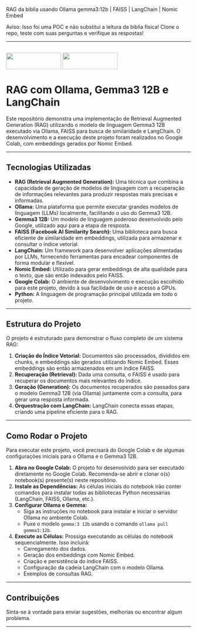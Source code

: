 ##

RAG da biblia usando Ollama gemma3:12b | FAISS | LangChain | Nomic Embed 

Aviso: Isso foi uma POC e não substitui a leitura da biblia fisica! Clone o repo, teste com suas perguntas e verifique as respostas!

---

## 

<div style="display: inline_block">

<img align="center" height="45px" width="150px" src="https://cdn.jsdelivr.net/gh/devicons/devicon@latest/icons/googlecloud/googlecloud-original.svg"  /> 


<img align="center" height="45px" width="150px" src="https://cdn.jsdelivr.net/gh/devicons/devicon@latest/icons/jupyter/jupyter-original-wordmark.svg" />

          
</div>


##

# RAG com Ollama, Gemma3 12B e LangChain

Este repositório demonstra uma implementação de Retrieval Augmented Generation (RAG) utilizando o modelo de linguagem Gemma3 12B executado via Ollama, FAISS para busca de similaridade e LangChain. O desenvolvimento e a execução deste projeto foram realizados no Google Colab, com embeddings gerados por Nomic Embed.

---

## Tecnologias Utilizadas

* **RAG (Retrieval Augmented Generation):** Uma técnica que combina a capacidade de geração de modelos de linguagem com a recuperação de informações relevantes para produzir respostas mais precisas e informadas.
* **Ollama:** Uma plataforma que permite executar grandes modelos de linguagem (LLMs) localmente, facilitando o uso do Gemma3 12B.
* **Gemma3 12B:** Um modelo de linguagem poderoso desenvolvido pelo Google, utilizado aqui para a etapa de resposta.
* **FAISS (Facebook AI Similarity Search):** Uma biblioteca para busca eficiente de similaridade em embeddings, utilizada para armazenar e consultar o índice vetorial.
* **LangChain:** Um framework para desenvolver aplicações alimentadas por LLMs, fornecendo ferramentas para encadear componentes de forma modular e flexível.
* **Nomic Embed:** Utilizado para gerar embeddings de alta qualidade para o texto, que são então indexados pelo FAISS.
* **Google Colab:** O ambiente de desenvolvimento e execução escolhido para este projeto, devido à sua facilidade de uso e acesso a GPUs.
* **Python:** A linguagem de programação principal utilizada em todo o projeto.

---

## Estrutura do Projeto

O projeto é estruturado para demonstrar o fluxo completo de um sistema RAG:

1.  **Criação do Índice Vetorial:** Documentos são processados, divididos em chunks, e embeddings são gerados utilizando Nomic Embed. Esses embeddings são então armazenados em um índice FAISS.
2.  **Recuperação (Retrieval):** Dada uma consulta, o FAISS é usado para recuperar os documentos mais relevantes do índice.
3.  **Geração (Generation):** Os documentos recuperados são passados para o modelo Gemma3 12B (via Ollama) juntamente com a consulta, para gerar uma resposta informada.
4.  **Orquestração com LangChain:** LangChain conecta essas etapas, criando uma pipeline eficiente para o RAG.

---

## Como Rodar o Projeto

Para executar este projeto, você precisará do Google Colab e de algumas configurações iniciais para o Ollama e o Gemma3 12B.

1.  **Abra no Google Colab:** O projeto foi desenvolvido para ser executado diretamente no Google Colab. Recomenda-se abrir e clonar o(s) notebook(s) presente(s) neste repositório.
2.  **Instale as Dependências:** As células iniciais do notebook irão conter comandos para instalar todas as bibliotecas Python necessárias (LangChain, FAISS, Ollama, etc.).
3.  **Configurar Ollama e Gemma:**
    * Siga as instruções no notebook para instalar e iniciar o servidor Ollama no ambiente Colab.
    * Puxe o modelo `gemma:3 12b` usando o comando `ollama pull gemma3:12b`.
4.  **Execute as Células:** Prossiga executando as células do notebook sequencialmente. Isso incluirá:
    * Carregamento dos dados.
    * Geração dos embeddings com Nomic Embed.
    * Criação e persistência do índice FAISS.
    * Configuração da cadeia LangChain com o modelo Ollama.
    * Exemplos de consultas RAG.

---

## Contribuições

Sinta-se à vontade para enviar sugestões, melhorias ou encontrar algum problema.

---

